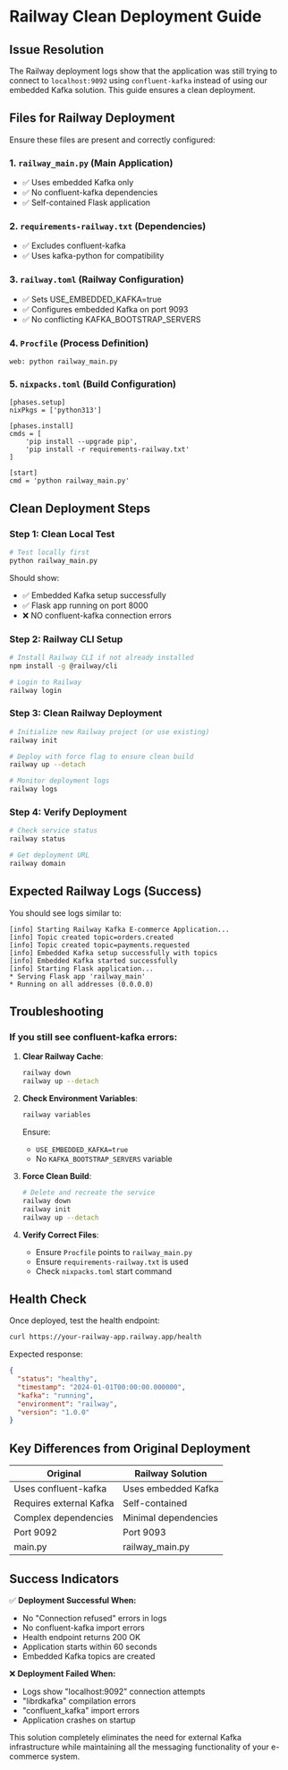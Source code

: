 # Railway Clean Deployment Guide

## Issue Resolution

The Railway deployment logs show that the application was still trying to connect to `localhost:9092` using `confluent-kafka` instead of using our embedded Kafka solution. This guide ensures a clean deployment.

## Files for Railway Deployment

Ensure these files are present and correctly configured:

### 1. `railway_main.py` (Main Application)
- ✅ Uses embedded Kafka only
- ✅ No confluent-kafka dependencies
- ✅ Self-contained Flask application

### 2. `requirements-railway.txt` (Dependencies)
- ✅ Excludes confluent-kafka
- ✅ Uses kafka-python for compatibility

### 3. `railway.toml` (Railway Configuration)
- ✅ Sets USE_EMBEDDED_KAFKA=true
- ✅ Configures embedded Kafka on port 9093
- ✅ No conflicting KAFKA_BOOTSTRAP_SERVERS

### 4. `Procfile` (Process Definition)
```
web: python railway_main.py
```

### 5. `nixpacks.toml` (Build Configuration)
```
[phases.setup]
nixPkgs = ['python313']

[phases.install]
cmds = [
    'pip install --upgrade pip',
    'pip install -r requirements-railway.txt'
]

[start]
cmd = 'python railway_main.py'
```

## Clean Deployment Steps

### Step 1: Clean Local Test
```bash
# Test locally first
python railway_main.py
```
Should show:
- ✅ Embedded Kafka setup successfully
- ✅ Flask app running on port 8000
- ❌ NO confluent-kafka connection errors

### Step 2: Railway CLI Setup
```bash
# Install Railway CLI if not already installed
npm install -g @railway/cli

# Login to Railway
railway login
```

### Step 3: Clean Railway Deployment
```bash
# Initialize new Railway project (or use existing)
railway init

# Deploy with force flag to ensure clean build
railway up --detach

# Monitor deployment logs
railway logs
```

### Step 4: Verify Deployment
```bash
# Check service status
railway status

# Get deployment URL
railway domain
```

## Expected Railway Logs (Success)

You should see logs similar to:
```
[info] Starting Railway Kafka E-commerce Application...
[info] Topic created topic=orders.created
[info] Topic created topic=payments.requested
[info] Embedded Kafka setup successfully with topics
[info] Embedded Kafka started successfully
[info] Starting Flask application...
* Serving Flask app 'railway_main'
* Running on all addresses (0.0.0.0)
```

## Troubleshooting

### If you still see confluent-kafka errors:

1. **Clear Railway Cache**:
   ```bash
   railway down
   railway up --detach
   ```

2. **Check Environment Variables**:
   ```bash
   railway variables
   ```
   Ensure:
   - `USE_EMBEDDED_KAFKA=true`
   - No `KAFKA_BOOTSTRAP_SERVERS` variable

3. **Force Clean Build**:
   ```bash
   # Delete and recreate the service
   railway down
   railway init
   railway up --detach
   ```

4. **Verify Correct Files**:
   - Ensure `Procfile` points to `railway_main.py`
   - Ensure `requirements-railway.txt` is used
   - Check `nixpacks.toml` start command

## Health Check

Once deployed, test the health endpoint:
```bash
curl https://your-railway-app.railway.app/health
```

Expected response:
```json
{
  "status": "healthy",
  "timestamp": "2024-01-01T00:00:00.000000",
  "kafka": "running",
  "environment": "railway",
  "version": "1.0.0"
}
```

## Key Differences from Original Deployment

| Original | Railway Solution |
|----------|------------------|
| Uses confluent-kafka | Uses embedded Kafka |
| Requires external Kafka | Self-contained |
| Complex dependencies | Minimal dependencies |
| Port 9092 | Port 9093 |
| main.py | railway_main.py |

## Success Indicators

✅ **Deployment Successful When:**
- No "Connection refused" errors in logs
- No confluent-kafka import errors
- Health endpoint returns 200 OK
- Application starts within 60 seconds
- Embedded Kafka topics are created

❌ **Deployment Failed When:**
- Logs show "localhost:9092" connection attempts
- "librdkafka" compilation errors
- "confluent_kafka" import errors
- Application crashes on startup

This solution completely eliminates the need for external Kafka infrastructure while maintaining all the messaging functionality of your e-commerce system.